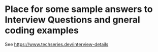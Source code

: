 # Place for some sample answers to Interview Questions and gneral coding examples
See https://www.techseries.dev/interview-details


